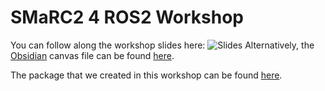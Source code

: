 # SMaRC2 4 ROS2 Workshop
You can follow along the workshop slides here:
![Slides](./media/SMaRC2%204%20ROS2%20Workshop.png)
Alternatively, the [Obsidian](obsidian.md) canvas file can be found [here](./media/SMaRC2%204%20ROS2%20Workshop.canvas).

The package that we created in this workshop can be found [here](/examples/workshopfun/).

